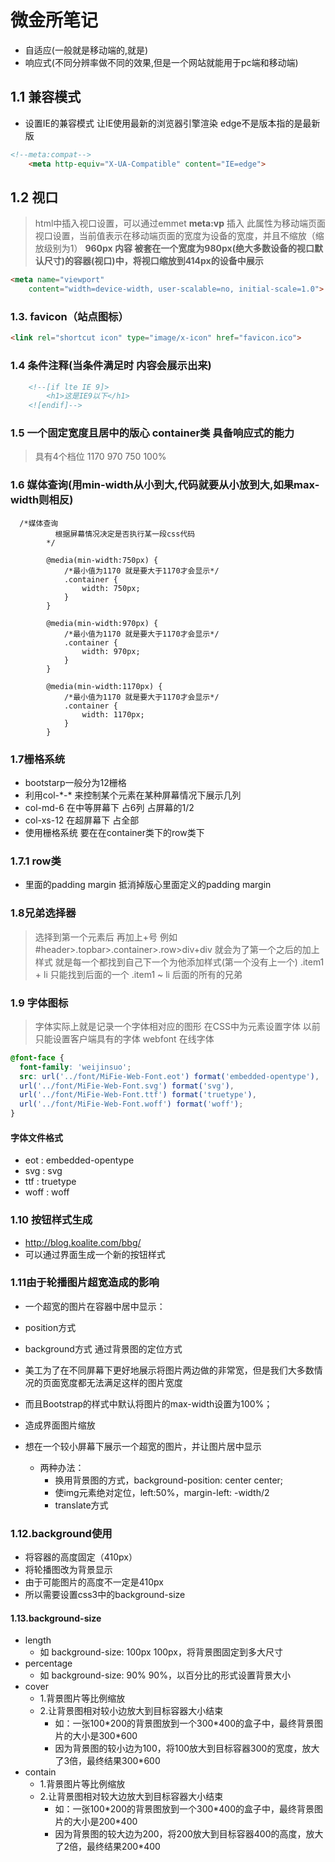 # 微金所笔记

- 自适应(一般就是移动端的,就是)
- 响应式(不同分辨率做不同的效果,但是一个网站就能用于pc端和移动端)

## 1.1 兼容模式
- 设置IE的兼容模式 让IE使用最新的浏览器引擎渲染 edge不是版本指的是最新版
```html
<!--meta:compat-->
    <meta http-equiv="X-UA-Compatible" content="IE=edge">
```

## 1.2 视口

> html中插入视口设置，可以通过emmet __meta:vp__ 插入
> 此属性为移动端页面视口设置，当前值表示在移动端页面的宽度为设备的宽度，并且不缩放（缩放级别为1）
> __960px 内容 被套在一个宽度为980px(绝大多数设备的视口默认尺寸)的容器(视口)中，将视口缩放到414px的设备中展示__

```html
<meta name="viewport" 
	content="width=device-width, user-scalable=no, initial-scale=1.0">
```

### 1.3. favicon（站点图标）

```html
<link rel="shortcut icon" type="image/x-icon" href="favicon.ico">
```

### 1.4 条件注释(当条件满足时 内容会展示出来)

```html 
    <!--[if lte IE 9]>
        <h1>这是IE9以下</h1>
    <![endif]-->
```

### 1.5 一个固定宽度且居中的版心 container类 具备响应式的能力

> 具有4个档位 1170 970 750 100%


### 1.6 媒体查询(用min-width从小到大,代码就要从小放到大,如果max-width则相反)


``` 
  /*媒体查询
          根据屏幕情况决定是否执行某一段css代码
        */
        
        @media(min-width:750px) {
            /*最小值为1170 就是要大于1170才会显示*/
            .container {
                width: 750px;
            }
        }
        
        @media(min-width:970px) {
            /*最小值为1170 就是要大于1170才会显示*/
            .container {
                width: 970px;
            }
        }
        
        @media(min-width:1170px) {
            /*最小值为1170 就是要大于1170才会显示*/
            .container {
                width: 1170px;
            }
        }
```

### 1.7栅格系统
- bootstarp一般分为12栅格
- 利用col-\*-\* 来控制某个元素在某种屏幕情况下展示几列
- col-md-6 在中等屏幕下 占6列 占屏幕的1/2
- col-xs-12 在超屏幕下 占全部
- 使用栅格系统 要在在container类下的row类下

### 1.7.1 row类
- 里面的padding margin 抵消掉版心里面定义的padding margin

### 1.8兄弟选择器 
> 选择到第一个元素后 再加上+号
> 例如#header>.topbar>.container>.row>div+div 就会为了第一个之后的加上样式
> 就是每一个都找到自己下一个为他添加样式(第一个没有上一个)
> .item1 + li  只能找到后面的一个 
> .item1 ~ li  后面的所有的兄弟


### 1.9 字体图标
> 字体实际上就是记录一个字体相对应的图形
> 在CSS中为元素设置字体 以前只能设置客户端具有的字体
> webfont 在线字体
```css
@font-face {
  font-family: 'weijinsuo';
  src: url('../font/MiFie-Web-Font.eot') format('embedded-opentype'), 
  url('../font/MiFie-Web-Font.svg') format('svg'), 
  url('../font/MiFie-Web-Font.ttf') format('truetype'), 
  url('../font/MiFie-Web-Font.woff') format('woff');
}
```

#### 字体文件格式

- eot : embedded-opentype
- svg : svg
- ttf : truetype
- woff : woff

### 1.10 按钮样式生成

- http://blog.koalite.com/bbg/
- 可以通过界面生成一个新的按钮样式


### 1.11由于轮播图片超宽造成的影响

- 一个超宽的图片在容器中居中显示：
- position方式
- background方式 通过背景图的定位方式

- 美工为了在不同屏幕下更好地展示将图片两边做的非常宽，但是我们大多数情况的页面宽度都无法满足这样的图片宽度
- 而且Bootstrap的样式中默认将图片的max-width设置为100%；
- 造成界面图片缩放
- 想在一个较小屏幕下展示一个超宽的图片，并让图片居中显示
  + 两种办法：
    * 换用背景图的方式，background-position: center center;
    * 使img元素绝对定位，left:50%，margin-left: -width/2
    * translate方式

### 1.12.background使用

- 将容器的高度固定（410px）
- 将轮播图改为背景显示
- 由于可能图片的高度不一定是410px
- 所以需要设置css3中的background-size

#### 1.13.background-size

- length
  + 如 background-size: 100px 100px，将背景图固定到多大尺寸
- percentage
  + 如 background-size: 90% 90%，以百分比的形式设置背景大小
- cover
  + 1.背景图片等比例缩放
  + 2.让背景图相对较小边放大到目标容器大小结束
    * 如：一张100\*200的背景图放到一个300\*400的盒子中，最终背景图片的大小是300\*600
    * 因为背景图的较小边为100，将100放大到目标容器300的宽度，放大了3倍，最终结果300\*600
- contain
  + 1.背景图片等比例缩放
  + 2.让背景图相对较大边放大到目标容器大小结束
    * 如：一张100\*200的背景图放到一个300\*400的盒子中，最终背景图片的大小是200\*400
    * 因为背景图的较大边为200，将200放大到目标容器400的高度，放大了2倍，最终结果200\*400
